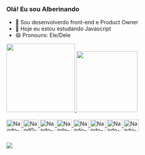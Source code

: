 ### Olá! Eu sou Alberinando

- 🔭 Sou desenvolverdo front-end e Product Owner
- 🌱 Hoje eu estou estudando Javascript
- 😄 Pronouns: Ele/Dele
<div>
<a href="https://github.com/Alberinando">
  <img height="180em" src="https://github-readme-stats.vercel.app/api?username=Alberinando&show_icons=true&theme=tokyonight"/>
  <img height="160em" src="https://github-readme-stats.vercel.app/api/top-langs/?username=Alberinando&langs_count=8&hide_progress=true&theme=tokyonight"/>
</div>

<div style="display: inline_block"><br>
  <img align="center" alt="Nando-html" height="30" width="40" src="https://cdn.jsdelivr.net/gh/devicons/devicon/icons/html5/html5-original.svg" />
  <img align="center" alt="Nand0-css" height="30" width="40" src="https://cdn.jsdelivr.net/gh/devicons/devicon/icons/css3/css3-original.svg" />
  <img align="center" alt="Nando-javascript" height="30" width="40" src="https://cdn.jsdelivr.net/gh/devicons/devicon/icons/javascript/javascript-original.svg" />
  <img align="center" alt="Nando-c++" height="30" width="40" src="https://cdn.jsdelivr.net/gh/devicons/devicon/icons/cplusplus/cplusplus-original.svg" />
  <img align="center" alt="Nando-c" height="30" width="40" src="https://cdn.jsdelivr.net/gh/devicons/devicon/icons/c/c-original.svg" />
  <img align="center" alt="Nando-mysql" height="30" width="40" src="https://cdn.jsdelivr.net/gh/devicons/devicon/icons/mysql/mysql-original-wordmark.svg" />
  <img align="center" alt="Nando-postgresql" height="30" width="40" src="https://cdn.jsdelivr.net/gh/devicons/devicon/icons/postgresql/postgresql-original.svg" />
  <img align="center" alt="Nando-microsoftsqlserver" height="30" width="40" src="https://cdn.jsdelivr.net/gh/devicons/devicon/icons/microsoftsqlserver/microsoftsqlserver-plain-wordmark.svg"/>
</div>

  ##
<div>
<a href="https://www.linkedin.com/in/alberinandomagno" target="_blank"><img src="https://img.shields.io/badge/LinkedIn-0077B5?style=for-the-badge&logo=linkedin&logoColor=white" target="_blank"></a>
</div>
